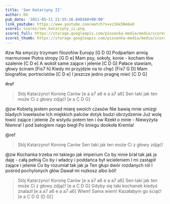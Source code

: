 ```yaml
---
title: 'Sen Katarzyny II'
author: DX
pub_date: '2011-05-11 21:55:16.848160+00:00'
link_youtube: https://www.youtube.com/watch?v=vz1Hx5Ne6aU
score1: scores/sen_katarzyny_ii.png
score1_full: https://storage.googleapis.com/piosenka-media/media/scores/sen_katarzyny_ii.png
score1_thumb: https://storage.googleapis.com/piosenka-media/media/scores/sen_katarzyny_ii.png.180x0_q85_upscale.jpg
---
```


#zw
Na smyczy trzymam filozofów Europy [G D G]
Podparłam armią marmurowe Piotra stropy [G D e]
Mam psy, sokoły, konie - kocham łów szalenie [C D e]
A wokół same zające i jelenie [C D G]
Pałace stawiam, głowy ścinam [Fis7 h]
Kiedy mi przyjdzie na to chęć [Fis7 G D]
Mam biografów, portrecistów [C D e]
I jeszcze jedno pragnę mieć [C D G]

#ref
>Stój Katarzyno! Koronę Carów [e a a7 a6 e a a7 a6]
>Sen taki jak ten może Ci z głowy zdjąć! [e a C D G]

@zw
Kobietą jestem ponad miarę swoich czasów
Nie bawią mnie umizgi bladych lowelasów
Ich miękkich palców dotyk budzi obrzydzenie
Już wolę łowić zające i jelenie
Ze wstydu potem ten i ów
Rzekł o mnie - Niewyżyta Niemra!
I pod batogiem nago biegł
Po śniegu dookoła Kremla!

@ref
>Stój Katarzyno! Koronę Carów
>Sen taki jak ten może Ci z głowy zdjąć!

@zw
Kochanka trzeba mi takiego jak imperium
Co by mnie brał tak jak ja daję - całą pełnią
Co by i władcy i poddańca był wcieleniem
I mi zastąpił zające i jelenie
Co by rozumiał tak jak ja
Ten głupi dwór rozdanych ról
I pośród pochylonych głów
Dawał mi rozkosz albo ból!

>Stój Katarzyno! Koronę Carów [e a a7 a6 e a a7 a6]
>Sen taki jak ten może Ci z głowy zdjąć! [e a C D G]
>Gdyby się taki kochanek kiedyś znalazł [e a a7 a6 e a a7 a6]
>Wiem! Sama wiem! Kazałabym go ściąć! [e a C D G (D G)]